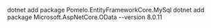 dotnet add package Pomelo.EntityFrameworkCore.MySql
dotnet add package Microsoft.AspNetCore.OData --version 8.0.11
